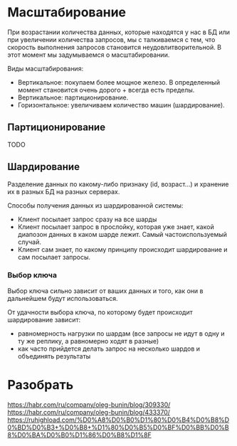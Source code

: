 # Масштабирование
При возрастании количества данных, которые находятся у нас в БД или при увеличении количества запросов, мы с талкиваемся с тем, что скорость выполнения запросов становится неудовлитворительной. В этот момент мы задумываемся о масштабировании.

Виды масштабирования:
- Вертикальное: покупаем более мощное железо. В определенный момент становится очень дорого + всегда есть пределы.
- Вертикальное: партиционирование.
- Горизонтальное: увеличиваем количество машин (шардирование).
  
## Партиционирование
TODO

## Шардирование

Разделение данных по какому-либо признаку (id, возраст...) и хранение их в разных БД на разных серверах.

Способы получения данных из шардированной системы:
- Клиент посылает запрос сразу на все шарды
- Клиент посылает запрос в прослойку, которая уже знает, какой диапозон данных в каком шарде лежит. Самый частоиспользуемый случай.
- Клиент сам знает, по какому принципу происходит шардирование и сам посылает запросы.

### Выбор ключа

Выбор ключа сильно зависит от ваших данных и того, как они в дальнейшем будут использоваться.

От удачности выбора ключа, по которому будет происходит шардирование зависит:
- равномерность нагрузки по шардам (все запросы не идут в одну и ту же реплику, а равномерно ходят в разные)
- как часто прийдется делать запрос на несколько шардов и объединять результаты


# Разобрать
https://habr.com/ru/company/oleg-bunin/blog/309330/
https://habr.com/ru/company/oleg-bunin/blog/433370/
https://ruhighload.com/%D0%A8%D0%B0%D1%80%D0%B4%D0%B8%D0%BD%D0%B3+%D0%B8+%D1%80%D0%B5%D0%BF%D0%BB%D0%B8%D0%BA%D0%B0%D1%86%D0%B8%D1%8F
